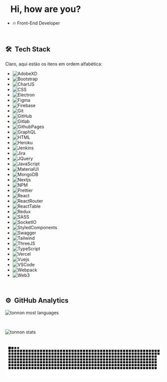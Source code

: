 <h1 align="left">
  <img src="https://raw.githubusercontent.com/kaueMarques/kaueMarques/master/hi.gif" height="25px" width="10px"> 
   Hi, how are you?
</h1>

- 🔥 Front-End Developer 

<br>

## 🛠 &nbsp;Tech Stack

Claro, aqui estão os itens em ordem alfabética:

- ![AdobeXD](https://img.shields.io/badge/Adobe%20XD-470137?style=for-the-badge&logo=Adobe%20XD&logoColor=#FF61F6)&nbsp;
- ![Bootstrap](https://img.shields.io/badge/Bootstrap-563D7C?style=for-the-badge&logo=bootstrap&logoColor=white)&nbsp;
- ![ChartJS](https://img.shields.io/badge/Chart%20js-FF6384?style=for-the-badge&logo=chartdotjs&logoColor=white)&nbsp;
- ![CSS](https://img.shields.io/badge/CSS3-1572B6?style=for-the-badge&logo=css3&logoColor=white)&nbsp;
- ![Electron](https://img.shields.io/badge/Electron-2B2E3A?style=for-the-badge&logo=electron&logoColor=9FEAF9)&nbsp;
- ![Figma](https://img.shields.io/badge/Figma-F24E1E?style=for-the-badge&logo=figma&logoColor=white)&nbsp;
- ![Firebase](https://img.shields.io/badge/firebase-ffca28?style=for-the-badge&logo=firebase&logoColor=black)&nbsp;
- ![Git](https://img.shields.io/badge/GIT-E44C30?style=for-the-badge&logo=git&logoColor=white)&nbsp;
- ![GitHub](https://img.shields.io/badge/GitHub-100000?style=for-the-badge&logo=github&logoColor=white)&nbsp;
- ![Gitlab](https://img.shields.io/badge/GitLab-330F63?style=for-the-badge&logo=gitlab&logoColor=white)&nbsp;
- ![GithubPages](https://img.shields.io/badge/GitHub%20Pages-222222?style=for-the-badge&logo=GitHub%20Pages&logoColor=white)&nbsp;
- ![GraphQL](https://img.shields.io/badge/GraphQl-E10098?style=for-the-badge&logo=graphql&logoColor=white)&nbsp;
- ![HTML](https://img.shields.io/badge/HTML5-E34F26?style=for-the-badge&logo=html5&logoColor=white)&nbsp;
- ![Heroku](https://img.shields.io/badge/Heroku-430098?style=for-the-badge&logo=heroku&logoColor=white)&nbsp;
- ![Jenkins](https://img.shields.io/badge/Jenkins-D24939?style=for-the-badge&logo=Jenkins&logoColor=white)&nbsp;
- ![Jira](https://img.shields.io/badge/Jira-0052CC?style=for-the-badge&logo=Jira&logoColor=white)&nbsp;
- ![JQuery](https://img.shields.io/badge/jQuery-0769AD?style=for-the-badge&logo=jquery&logoColor=white)&nbsp;
- ![JavaScript](https://img.shields.io/badge/JavaScript-323330?style=for-the-badge&logo=javascript&logoColor=F7DF1E)&nbsp;
- ![MaterialUI](https://img.shields.io/badge/Material--UI-0081CB?style=for-the-badge&logo=material-ui&logoColor=white)&nbsp;
- ![MongoDB](https://img.shields.io/badge/MongoDB-4EA94B?style=for-the-badge&logo=mongodb&logoColor=white)&nbsp;
- ![Nextjs](https://img.shields.io/badge/next%20js-000000?style=for-the-badge&logo=nextdotjs&logoColor=white)&nbsp;
- ![NPM](https://img.shields.io/badge/npm-CB3837?style=for-the-badge&logo=npm&logoColor=white)&nbsp;
- ![Prettier](https://img.shields.io/badge/prettier-1A2C34?style=for-the-badge&logo=prettier&logoColor=F7BA3E)&nbsp;
- ![React](https://img.shields.io/badge/React-20232A?style=for-the-badge&logo=react&logoColor=61DAFB)&nbsp;
- ![ReactRouter](https://img.shields.io/badge/React_Router-CA4245?style=for-the-badge&logo=react-router&logoColor=white)&nbsp;
- ![ReactTable](https://img.shields.io/badge/react%20table-FF4154?style=for-the-badge&logo=react%20table&logoColor=white)&nbsp;
- ![Redux](https://img.shields.io/badge/Redux-593D88?style=for-the-badge&logo=redux&logoColor=white)
- ![SASS](https://img.shields.io/badge/Sass-CC6699?style=for-the-badge&logo=sass&logoColor=white)&nbsp;
- ![SocketIO](https://img.shields.io/badge/Socket.io-010101?&style=for-the-badge&logo=Socket.io&logoColor=white)&nbsp;
- ![StyledComponents](https://img.shields.io/badge/styled--components-DB7093?style=for-the-badge&logo=styled-components&logoColor=white)&nbsp;
- ![Swagger](https://img.shields.io/badge/Swagger-85EA2D?style=for-the-badge&logo=Swagger&logoColor=white)&nbsp;
- ![Tailwind](https://img.shields.io/badge/Tailwind_CSS-38B2AC?style=for-the-badge&logo=tailwind-css&logoColor=white)&nbsp;
- ![ThreeJS](https://img.shields.io/badge/ThreeJs-black?style=for-the-badge&logo=three.js&logoColor=white)&nbsp;
- ![TypeScript](https://img.shields.io/badge/TypeScript-007ACC?style=for-the-badge&logo=typescript&logoColor=white)&nbsp;
- ![Vercel](https://img.shields.io/badge/Vercel-000000?style=for-the-badge&logo=vercel&logoColor=white)&nbsp;
- ![Vuejs](https://img.shields.io/badge/Vue.js-35495E?style=for-the-badge&logo=vue.js&logoColor=4FC08D)&nbsp;
- ![VSCode](https://img.shields.io/badge/VSCode-0078D4?style=for-the-badge&logo=visual%20studio%20code&logoColor=white)&nbsp;
- ![Webpack](https://img.shields.io/badge/Webpack-8DD6F9?style=for-the-badge&logo=Webpack&logoColor=white)&nbsp;
- ![Web3](https://img.shields.io/badge/web3%20js-F16822?style=for-the-badge&logo=web3.js&logo)


<br>

## ⚙️ &nbsp;GitHub Analytics

<div>
  <img width="500em" src="https://github-readme-stats.vercel.app/api/top-langs/?username=tonnon&layout=compact&theme=midnight-purple" alt="tonnon most languages"/>
  
  &nbsp; 
  
  <img width="500em" src="https://github-readme-stats.vercel.app/api?username=tonnon&show_icons=true&theme=midnight-purple" alt="tonnon stats"/>
</div>

  ##
 
  ![Snake animation](https://github.com/tonnon/tonnon/blob/output/github-contribution-grid-snake.svg)
 
</div>
